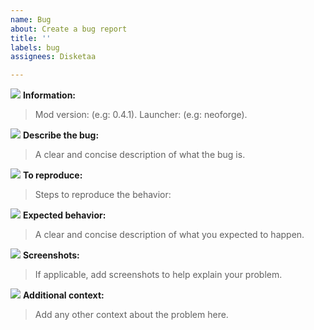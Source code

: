 ```yaml
---
name: Bug
about: Create a bug report
title: ''
labels: bug
assignees: Disketaa

---
```


![](https://github.com/Disketaa/Harmonium/blob/workspace/workspace/assets/icons/icon_number_1.png?raw=true) **Information:**
> Mod version: (e.g: 0.4.1).
> Launcher: (e.g: neoforge).

![](https://github.com/Disketaa/Harmonium/blob/workspace/workspace/assets/icons/icon_number_1.png?raw=true) **Describe the bug:**
> A clear and concise description of what the bug is.

![](https://github.com/Disketaa/Harmonium/blob/workspace/workspace/assets/icons/icon_number_2.png?raw=true) **To reproduce:**
>Steps to reproduce the behavior:

![](https://github.com/Disketaa/Harmonium/blob/workspace/workspace/assets/icons/icon_number_3.png?raw=true) **Expected behavior:**
>A clear and concise description of what you expected to happen.

![](https://github.com/Disketaa/Harmonium/blob/workspace/workspace/assets/icons/icon_number_4.png?raw=true) **Screenshots:**
>If applicable, add screenshots to help explain your problem.

![](https://github.com/Disketaa/Harmonium/blob/workspace/workspace/assets/icons/icon_number_5.png?raw=true) **Additional context:**
>Add any other context about the problem here.
